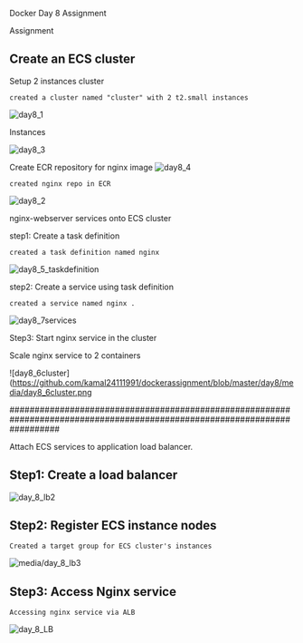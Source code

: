 Docker Day 8 Assignment

Assignment

Create an ECS cluster
----------------------

Setup 2 instances cluster 

```
created a cluster named "cluster" with 2 t2.small instances 
```
![day8_1](https://github.com/kamal24111991/dockerassignment/blob/master/day8/media/day8_1.png)

Instances

![day8_3](https://github.com/kamal24111991/dockerassignment/blob/master/day8/media/day8_3.png)

Create ECR repository for nginx image 
![day8_4](https://github.com/kamal24111991/dockerassignment/blob/master/day8/media/day8_4.png)

```
created nginx repo in ECR
```
![day8_2](https://github.com/kamal24111991/dockerassignment/blob/master/day8/media/day8_2.png)




nginx-webserver services onto ECS cluster

step1: Create a task definition 
```
created a task definition named nginx
```
![day8_5_taskdefinition](https://github.com/kamal24111991/dockerassignment/blob/master/day8/media/day8_5_taskdefinition.png)


step2: Create a service using task definition 

```
created a service named nginx .
```
![day8_7services](https://github.com/kamal24111991/dockerassignment/blob/master/day8/media/day8_7services.png)


Step3: Start nginx service in the cluster 

Scale nginx service to 2 containers 

![day8_6cluster](https://github.com/kamal24111991/dockerassignment/blob/master/day8/media/day8_6cluster.png




##########################################################################################################################



Attach ECS services to application load balancer.

Step1: Create a load balancer 
------------------------

![day_8_lb2](https://github.com/kamal24111991/dockerassignment/blob/master/day8/media/day_8_lb2.png)

Step2: Register ECS instance nodes 
----------------------------
```
Created a target group for ECS cluster's instances 
```
![media/day_8_lb3](https://github.com/kamal24111991/dockerassignment/blob/master/day8/media/day_8_lb3.png)

Step3: Access Nginx service 
----------------------------
```
Accessing nginx service via ALB
```
![day_8_LB](https://github.com/kamal24111991/dockerassignment/blob/master/day8/media/day_8_LB.png)
